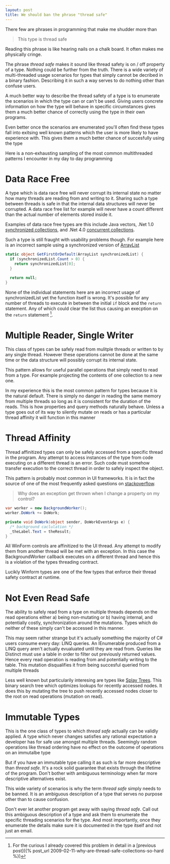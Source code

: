 ```yaml
---
layout: post
title: We should ban the phrase "thread safe"
---
```


There few are phrases in programming that make me shudder more than 

> This type is thread safe

Reading this phrase is like hearing nails on a chalk board.  It often makes me physically cringe. 

The phrase *thread safe* makes it sound like thread safety is on / off property of a type.  Nothing could be further from the truth.  There is a wide variety of multi-threaded usage scenarios for types that simply cannot be decribed in a binary fashion.  Describing it in such a way serves to do nothing other than confuse users.  

A much better way to describe the thread safety of a type is to enumerate the scenarios in which the type can or can't be used.  Giving users concrete information on how the type will behave in specific circumstances gives them a much better chance of correctly using the type in their own programs.  

Even better once the scenarios are enumerated you'll often find these types fall into exitsing well known patterns which the user is more likely to have experience with.  This gives them a much better chance of succesfully using the type    

Here is a non-exhausting sampling of the most common multithreaded patterns I  encounter in my day to day programming

Data Race Free
===
A type which is data race free will never corrupt its internal state no matter how many threads are reading from and writing to it.  Sharing such a type between threads is safe in that the internal data structures will never be corrupted.  A data race free list for example will never have a count different than the actual number of elements stored inside it. 

Examples of data race free types are this include Java vectors, .Net 1.0 [synchronized collections](http://msdn.microsoft.com/en-us/library/3azh197k(v=vs.110).aspx), and .Net 4.0 [concurrent collections](http://msdn.microsoft.com/en-us/library/dd381779(v=vs.110).aspx).  

Such a type is still fraught with usability problems though.  For example here is an incorrect sample using a synchronized version of [ArrayList](http://msdn.microsoft.com/en-us/library/vstudio/system.collections.arraylist)

``` csharp
static object GetFirstOrDefault(ArrayList synchronizedList) { 
  if (synchronizedList.Count > 0) {
    return synchronizedList[0];
  }

  return null;
}
```

None of the individual statements here are an incorrect usage of synchronizedList yet the function itself is wrong.  It's possible for any number of threads to execute in between the initial `if` block and the `return` statement.  Any of which could clear the list thus causing an execption on the `return` statement [^1]. 

Multiple Reader, Single Writer
===
This class of types can be safely read from mulitple threads or written to by any single thread.  However these operations cannot be done at the same time or the data structure will possibly corrupt its internal state.  

This pattern allows for useful parallel operations that simply need to read from a type.  For example projecting the contents of one collection to a new one.  

In my experience this is the most common pattern for types because it is the natural default.  There is simply no danger in reading the same memory from multiple threads so long as it is consistent for the duration of the reads.  This is how properties and query methods naturally behave.  Unless a type goes out of its way to silently mutate on reads or has a particular thread affinity it will function in this manner 

Thread Affinity
===
Thread affinitized types can only be safely accessed from a specific thread in the program.  Any attempt to access instances of the type from code executing on a different thread is an error.  Such code must somehow transfer execution to the correct thread in order to safely inspect the object.

This pattern is probably most common in UI frameworks.  It is in fact the source of one of the most frequently asked questions on [stackoverflow](http://stackoverflow.com).  

> Why does an exception get thrown when I change a property on my control? 

``` csharp
var worker = new BackgroundWorker();
worker.DoWork += DoWork;

private void DoWork(object sender, DoWorkEventArgs e) {
  /* background caclulation */
  _theLabel.Text = theResult;
}
```

All WinForm controls are affinitized to the UI thread.  Any attempt to modify them from another thread will be met with an exception.  In this case the BackgroundWorker callback executes on a different thread and hence this is a violation of the types threading contract.  

Lucikly Winform types are one of the few types that enforce their thread safety contract at runtime. 

Not Even Read Safe 
===
The ability to safely read from a type on multiple threads depends on the read operations either a) being non-mutating or b) having internal, and potentially costly, synchronization around the mutations.  Types which do neither of these simply can't be accessed in this manner.  

This may seem rather strange but it's actually something the majority of C# users consume every day: LINQ queries.  An IEnumerable<T> produced from a LINQ query aren't actually evualuated until they are read from.  Queries like Distinct must use a table in order to filter out previously returned values.  Hence every read operation is reading from and potentially writing to the table.  This mutation disqualifies it from being succesful queried from multiple threads 

Less well known but particularily interesing are types like [Splay Trees](http://en.wikipedia.org/wiki/Splay_tree).  This binary search tree which optimizes lookups for recently accessed nodes.  It does this by mutating the tree to push recently accessed nodes closer to the root on read operations (mutation on read).  

Immutable Types
===
This is the one class of types to which *thread safe* actually can be validly applied.  A type which never changes satisfies any rational expectation a developer has for safe use amongst multiple threads.  Seemingly random operations like thread ordering have no effect on the outcome of operations on an immutalbe type

But if you have an immutable type calling it as such is far more descriptive than *thread safe*.  It's a rock solid guarantee that exists through the lifetime of the program.  Don't bother with ambiguous terminology when far more descriptive alternatives exist. 

This wide variety of scenarios is why the term *thread safe* simply needs to be banned.  It is an ambiguous description of a type that serves no purpose other than to cause confusion.    

Don't ever let another program get away with saying *thread safe*.  Call out this ambiguous description of a type and ask them to enumerate the specific threading scenarios for the type.  And most importantly, once they enumerate the details make sure it is documented in the type itself and not just an email.

[^1]: For the curious I already covered this problem in detail in a [previous post]({% post_url 2009-02-11-why-are-thread-safe-collections-so-hard %}) 
